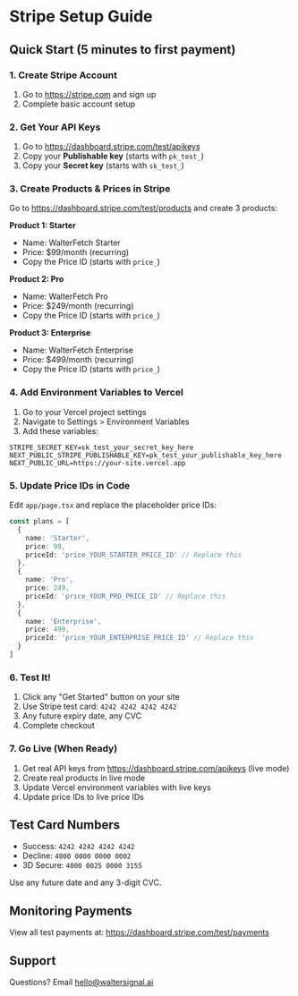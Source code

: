 # Stripe Setup Guide

## Quick Start (5 minutes to first payment)

### 1. Create Stripe Account
1. Go to https://stripe.com and sign up
2. Complete basic account setup

### 2. Get Your API Keys
1. Go to https://dashboard.stripe.com/test/apikeys
2. Copy your **Publishable key** (starts with `pk_test_`)
3. Copy your **Secret key** (starts with `sk_test_`)

### 3. Create Products & Prices in Stripe

Go to https://dashboard.stripe.com/test/products and create 3 products:

**Product 1: Starter**
- Name: WalterFetch Starter
- Price: $99/month (recurring)
- Copy the Price ID (starts with `price_`)

**Product 2: Pro**
- Name: WalterFetch Pro
- Price: $249/month (recurring)
- Copy the Price ID (starts with `price_`)

**Product 3: Enterprise**
- Name: WalterFetch Enterprise
- Price: $499/month (recurring)
- Copy the Price ID (starts with `price_`)

### 4. Add Environment Variables to Vercel

1. Go to your Vercel project settings
2. Navigate to Settings > Environment Variables
3. Add these variables:

```
STRIPE_SECRET_KEY=sk_test_your_secret_key_here
NEXT_PUBLIC_STRIPE_PUBLISHABLE_KEY=pk_test_your_publishable_key_here
NEXT_PUBLIC_URL=https://your-site.vercel.app
```

### 5. Update Price IDs in Code

Edit `app/page.tsx` and replace the placeholder price IDs:

```typescript
const plans = [
  {
    name: 'Starter',
    price: 99,
    priceId: 'price_YOUR_STARTER_PRICE_ID' // Replace this
  },
  {
    name: 'Pro',
    price: 249,
    priceId: 'price_YOUR_PRO_PRICE_ID' // Replace this
  },
  {
    name: 'Enterprise',
    price: 499,
    priceId: 'price_YOUR_ENTERPRISE_PRICE_ID' // Replace this
  }
]
```

### 6. Test It!

1. Click any "Get Started" button on your site
2. Use Stripe test card: `4242 4242 4242 4242`
3. Any future expiry date, any CVC
4. Complete checkout

### 7. Go Live (When Ready)

1. Get real API keys from https://dashboard.stripe.com/apikeys (live mode)
2. Create real products in live mode
3. Update Vercel environment variables with live keys
4. Update price IDs to live price IDs

## Test Card Numbers

- Success: `4242 4242 4242 4242`
- Decline: `4000 0000 0000 0002`
- 3D Secure: `4000 0025 0000 3155`

Use any future date and any 3-digit CVC.

## Monitoring Payments

View all test payments at:
https://dashboard.stripe.com/test/payments

## Support

Questions? Email hello@waltersignal.ai
